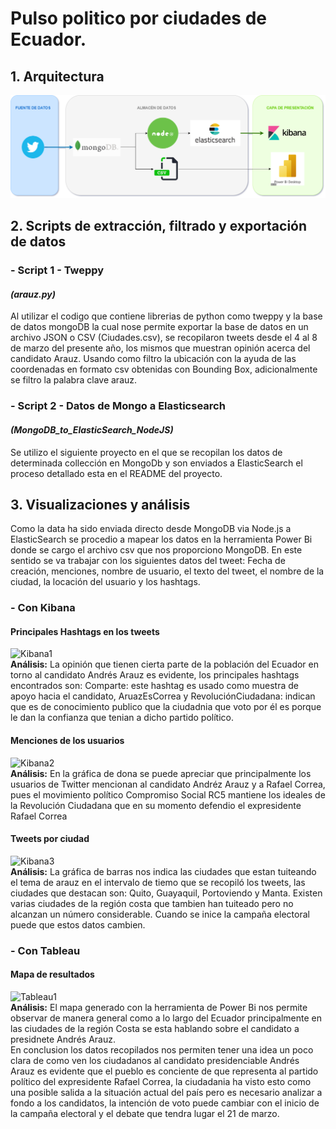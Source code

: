 # Pulso politico por ciudades de Ecuador.
## 1. Arquitectura
![alt text](https://github.com/Eddy-Hipo/Proyecto-Final-Analisis/blob/main/1_PulsoPoliticoCiudades/DataLake_CiudadesEC.png)
## 2. Scripts de extracción, filtrado y exportación de datos
### - Script 1 - Tweppy
#### _(arauz.py)_
Al utilizar el codigo que contiene librerias de python como tweppy y la base de datos mongoDB la cual nose permite exportar la base de datos en un archivo JSON o CSV (Ciudades.csv), se recopilaron tweets desde el 4 al 8 de marzo del presente año, los mismos que muestran opinión acerca del candidato Arauz. Usando como filtro la ubicación con la ayuda de las coordenadas en formato csv obtenidas con Bounding Box, adicionalmente se filtro la palabra clave arauz. 
### - Script 2 - Datos de Mongo a Elasticsearch 
#### _(MongoDB_to_ElasticSearch_NodeJS)_ 
Se utilizo el siguiente proyecto en el que se recopilan los datos de determinada collección en MongoDb y son enviados a ElasticSearch el proceso detallado esta en el README del proyecto.

## 3. Visualizaciones y análisis
Como la data ha sido enviada directo desde MongoDB via Node.js a ElasticSearch se procedio a mapear los datos en la herramienta Power Bi donde se cargo el archivo csv que nos proporciono MongoDB. 
En este sentido se va trabajar con los siguientes datos del tweet: Fecha de creación, menciones, nombre de usuario, el texto del tweet, el nombre de la ciudad, la locación del usuario y los hashtags.  

### - Con Kibana
#### Principales Hashtags en los tweets
![Kibana1](https://user-images.githubusercontent.com/66123679/111061340-dc2be580-8470-11eb-800c-9f5901bbb643.PNG)<br/>
**Análisis:** La opinión que tienen cierta parte de la población del Ecuador en torno al candidato Andrés Arauz es evidente, los principales hashtags encontrados son: Comparte: este hashtag es usado como muestra de apoyo hacia el candidato, AruazEsCorrea y RevoluciónCiudadana: indican que es de conocimiento publico que la ciudadnia que voto por él es porque le dan la confianza que tenian a dicho partido político. </br>
#### Menciones de los usuarios
![Kibana2](https://user-images.githubusercontent.com/66123679/111061663-822c1f80-8472-11eb-83b6-a34f9806b3d8.PNG) <br/>
**Análisis:** En la gráfica de dona se puede apreciar que principalmente los usuarios de Twitter mencionan al candidato Andréz Arauz y a Rafael Correa, pues el movimiento político Compromiso Social RC5 mantiene los ideales de la Revolución Ciudadana que en su momento defendio el expresidente Rafael Correa</br>
#### Tweets por ciudad 
![Kibana3](https://user-images.githubusercontent.com/66123679/111061567-05994100-8472-11eb-99c0-dee49db4bfa7.PNG) <br/>
**Análisis:** La gráfica de barras nos indica las ciudades que estan tuiteando el tema de arauz en el intervalo de tiemo que se recopiló los tweets, las ciudades que destacan son: Quito, Guayaquil, Portoviendo y Manta. Existen varias ciudades de la región costa que tambien han tuiteado pero no alcanzan un número considerable. Cuando se inice la campaña electoral puede que estos datos cambien. </br>
### - Con Tableau
#### Mapa de resultados
 ![Tableau1](https://user-images.githubusercontent.com/66123679/111060511-696c3b80-846b-11eb-894d-3f7bb97aee07.PNG)<br/>
**Análisis:** El mapa generado con la herramienta de Power Bi nos permite observar de manera general como a lo largo del Ecuador principalmente en las ciudades de la región Costa se esta hablando sobre el candidato a presidnete Andrés Arauz.</br>
En conclusion los datos recopilados nos permiten tener una idea un poco clara de como ven los ciudadanos al candidato presidenciable Andrés Arauz es evidente que el pueblo es conciente de que representa al partido político del expresidente Rafael Correa, la ciudadania ha visto esto como una posible salida a la situación actual del país pero es necesario analizar a fondo a los candidatos, la intención de voto puede cambiar con el inicio de la campaña electoral y el debate que tendra lugar el 21 de marzo.

